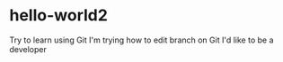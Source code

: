 # hello-world2
Try to learn using Git
I'm trying how to edit branch on Git
I'd like to be a developer
